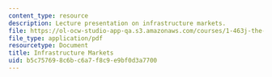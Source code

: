 ```yaml
---
content_type: resource
description: Lecture presentation on infrastructure markets.
file: https://ol-ocw-studio-app-qa.s3.amazonaws.com/courses/1-463j-the-impact-of-globalization-on-the-built-environment-fall-2009/b5c757698c6bc6a7f8c9e9bf0d3a7700_MIT1_463JF09_lec07.pdf
file_type: application/pdf
resourcetype: Document
title: Infrastructure Markets
uid: b5c75769-8c6b-c6a7-f8c9-e9bf0d3a7700
---
```

